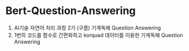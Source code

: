 # Bert-Question-Answering
 1. AI기술 자연어 처리 과정 2기 (구름) 기계독해 Question Answering
 2. 1번의 코드를 함수로 간편화하고 korquad 데이터를 이용한 기계독해 Question Answering

